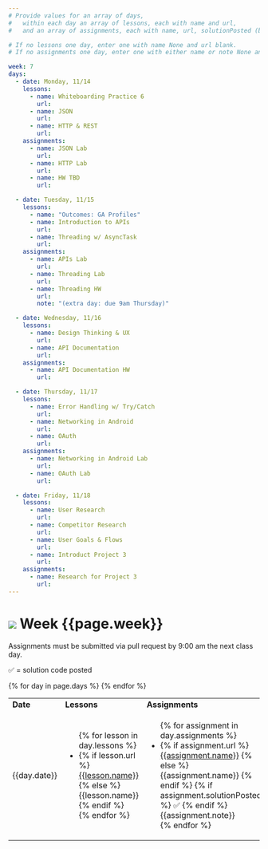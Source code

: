 ```yaml
---
# Provide values for an array of days,
#   within each day an array of lessons, each with name and url,
#   and an array of assignments, each with name, url, solutionPosted (boolean) and note.

# If no lessons one day, enter one with name None and url blank.
# If no assignments one day, enter one with either name or note None and url blank.

week: 7
days:
  - date: Monday, 11/14
    lessons:
      - name: Whiteboarding Practice 6
        url: 
      - name: JSON
        url: 
      - name: HTTP & REST
        url: 
    assignments:
      - name: JSON Lab
        url: 
      - name: HTTP Lab
        url: 
      - name: HW TBD
        url: 

  - date: Tuesday, 11/15
    lessons:
      - name: "Outcomes: GA Profiles"
      - name: Introduction to APIs
        url: 
      - name: Threading w/ AsyncTask
        url: 
    assignments:
      - name: APIs Lab
        url: 
      - name: Threading Lab
        url: 
      - name: Threading HW
        url: 
        note: "(extra day: due 9am Thursday)"

  - date: Wednesday, 11/16
    lessons:
      - name: Design Thinking & UX
        url: 
      - name: API Documentation
        url: 
    assignments:
      - name: API Documentation HW
        url: 

  - date: Thursday, 11/17
    lessons:
      - name: Error Handling w/ Try/Catch
        url: 
      - name: Networking in Android
        url: 
      - name: OAuth
        url: 
    assignments:
      - name: Networking in Android Lab
        url:
      - name: OAuth Lab
        url: 

  - date: Friday, 11/18
    lessons:
      - name: User Research
        url: 
      - name: Competitor Research
        url: 
      - name: User Goals & Flows
        url: 
      - name: Introduct Project 3
        url: 
    assignments:
      - name: Research for Project 3
        url:
---
```


# ![](https://ga-dash.s3.amazonaws.com/production/assets/logo-9f88ae6c9c3871690e33280fcf557f33.png) Week {{page.week}}

Assignments must be submitted via pull request by 9:00 am the next class day.

&#x2705; = solution code posted

<table>
<tr><td><b>Date</b></td><td><b>Lessons</b></td><td><b>Assignments</b></td></tr>
{% for day in page.days %}
  <tr>
    <td>
      {{day.date}}
    </td>
    <td>
      <ul>
        {% for lesson in day.lessons %}
          <li>
            {% if lesson.url %}
              <a href="{{lesson.url}}">{{lesson.name}}</a>
            {% else %}
              {{lesson.name}}
            {% endif %}
          </li>
        {% endfor %}
      </ul>
    </td>
    <td>
      <ul>
        {% for assignment in day.assignments %}
          <li>
            {% if assignment.url %}
              <a href="{{assignment.url}}">{{assignment.name}}</a>
            {% else %}
              {{assignment.name}}
            {% endif %}
            {% if assignment.solutionPosted %}
              &#x2705;
            {% endif %}
            {{assignment.note}}
          </li>
        {% endfor %}
      </ul>
    </td>
  </tr>
{% endfor %}
</table>
